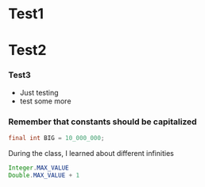 # Test1
# Test2
### Test3
* Just testing
* test some more

### Remember that constants should be capitalized
```java
final int BIG = 10_000_000;
```

During the class, I learned about different infinities

```java
Integer.MAX_VALUE 
Double.MAX_VALUE + 1
```
